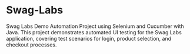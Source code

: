 # Swag-Labs
Swag Labs Demo Automation Project using Selenium and Cucumber with Java. This project demonstrates automated UI testing for the Swag Labs application, covering test scenarios for login, product selection, and checkout processes.
